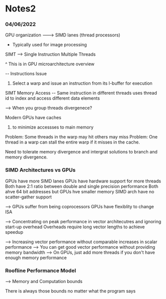 # Notes2

### 04/06/2022


GPU organization ---> SIMD lanes (thread processors) 

- Typically used for image processing 

SIMT --> Single Instruction Multiple Threads 

^ This is in GPU microarchitecture overview 

-- Instructions Issue 
1) Select a warp and issue an instruction from its I-buffer for execution 

SIMT Memory Access 
-- Same instruction in different threads uses thread id to index and access different data elements 

--> When you group threads divergenece? 

Modern GPUs have caches
1) to minimize accessses to main memory 

Problem: Some threads in the warp may hit others may miss 
Problem: One thread in a warp can stall the entire warp if it misses in the cache. 

Need to tolerate memory divergence and intergrat solutions to branch and memory divergence. 

### SIMD Architectures vs GPUs 

GPUs have more SIMD lanes 
GPUs have hardware support for more threads 
Both have 2:1 ratio between double and single precision performance 
Both ahve 64 bit addresses but GPUs hve smaller memory 
SIMD arch have no scatter-gather support 

--> GPUs suffer from being coprocessors 
    GPUs have flexiblity to change ISA

--> Concentrating on peak performance in vector architecutres and ignoring start-up overhead 
    Overheads require long vector lengths to achieve speedup 

--> Increasing vector performance without comparable increases in scalar performance 
--> You can get good vector performance without providing memory bandwidth 
--> On GPUs, just add more threads if you don't have enough memory performance

### Roofline Performance Model 
--> Memory and Computation bounds 

There is always those bounds no matter what the program says







